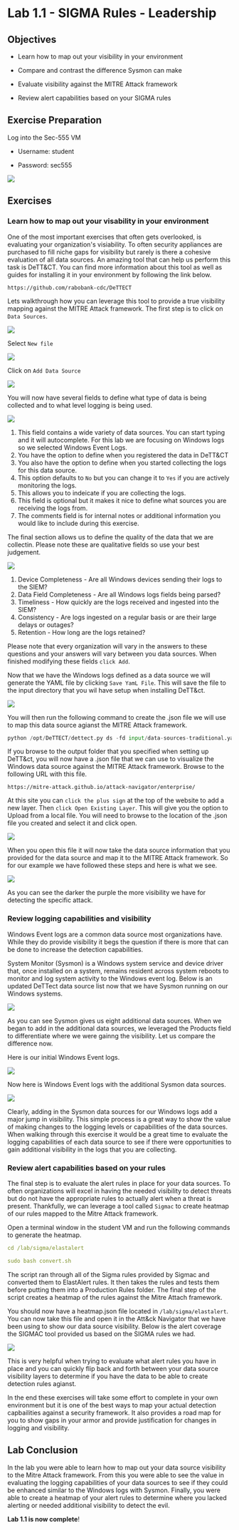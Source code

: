 # Lab 1.1 - SIGMA Rules - Leadership

## Objectives

- Learn how to map out your visibility in your environment

- Compare and contrast the difference Sysmon can make

- Evaluate visibility against the MITRE Attack framework

- Review alert capabilities based on your SIGMA rules

## Exercise Preparation

Log into the Sec-555 VM

- Username: student

- Password: sec555

![](./media/image1.png)


## Exercises

### Learn how to map out your visability in your environment
One of the most important exercises that often gets overlooked, is evaluating your organization's visiability. To often security appliances are purchased to fill niche gaps for visibility but rarely is there a cohesive evaluation of all data sources. An amazing tool that can help us perform this task is DeTT&CT. You can find more information about this tool as well as guides for installing it in your environment by following the link below. 

`https://github.com/rabobank-cdc/DeTTECT`

Lets walkthrough how you can leverage this tool to provide a true visibility mapping against the MITRE Attack framework. The first step is to click on `Data Sources`.

![](2020-07-01-23-08-11.png)

Select `New file`

![](./media/2020-07-02-11-51-58.png)

Click on `Add Data Source`

![](./media/2020-07-02-11-52-43.png)

You will now have several fields to define what type of data is being collected and to what level logging is being used. 

![](./media/2020-07-02-11-55-54.png)

1. This field contains a wide variety of data sources. You can start typing and it will autocomplete. For this lab we are focusing on Windows logs so we selected Windows Event Logs. 
2. You have the option to define when you registered the data in DeTT&CT
3. You also have the option to define when you started collecting the logs for this data source. 
4. This option defaults to `No` but you can change it to `Yes` if you are actively monitoring the logs. 
5. This allows you to indeicate if you are collecting the logs.
6. This field is optional but it makes it nice to define what sources you are receiving the logs from.  
7. The comments field is for internal notes or additional information you would like to include during this exercise. 

The final section allows us to define the quality of the data that we are collectin. Please note these are qualitative fields so use your best judgement.

![](./media/2020-07-02-12-09-18.png)

1. Device Completeness - Are all Windows devices sending their logs to the SIEM?
2. Data Field Completeness - Are all Windows logs fields being parsed?
3. Timeliness - How quickly are the logs received and ingested into the SIEM?
4. Consistency - Are logs ingested on a regular basis or are their large delays or outages?
5. Retention - How long are the logs retained? 

Please note that every organization will vary in the answers to these questions and your answers will vary between you data sources. When finished modifying these fields `click Add`. 

Now that we have the Windows logs defined as a data source we will generate the YAML file by clicking `Save YamL File`. This will save the file to the input directory that you wil have setup when installing DeTT&ct. 

![](./media/2020-07-02-12-16-49.png)

You will then run the following command to create the .json file we will use to map this data source agianst the MITRE Attack framework. 

```python
python /opt/DeTTECT/dettect.py ds -fd input/data-sources-traditional.yaml -l
```

If you browse to the output folder that you specified when setting up DeTT&ct, you will now have a .json file that we can use to visualize the Windows data source against the MITRE Attack framework. Browse to the following URL with this file. 

`https://mitre-attack.github.io/attack-navigator/enterprise/`

At this site you can `click the plus sign` at the top of the website to add a new layer. Then `click Open Existing Layer`. This will give you the option to Upload from a local file. You will need to browse to the location of the .json file you created and select it and click open. 

![](./media/2020-07-02-13-27-00.png)

When you open this file it will now take the data source information that you provided for the data source and map it to the MITRE Attack framework. So for our example we have followed these steps and here is what we see. 

![](./media/2020-07-02-13-30-04.png)

As you can see the darker the purple the more visibility we have for detecting the specific attack. 

### Review logging capabilities and visibility

Windows Event logs are a common data source most organizations have. While they do provide visibility it begs the question if there is more that can be done to increase the detection capabilities. 
 
System Monitor (Sysmon) is a Windows system service and device driver that, once installed on a system, remains resident across system reboots to monitor and log system activity to the Windows event log. Below is an updated DeTTect data source list now that we have Sysmon running on our Windows systems. 

![](./media/2020-07-02-13-40-44.png)

As you can see Sysmon gives us eight additional data sources. When we began to add in the additional data sources, we leveraged the Products field to differentiate where we were gainng the visibility. Let us compare the difference now. 

Here is our initial Windows Event logs.

![](./media/2020-07-02-13-43-40.png)

Now here is Windows Event logs with the additional Sysmon data sources. 

![](./media/2020-07-02-13-44-41.png)

Clearly, adding in the Sysmon data sources for our Windows logs add a major jump in visibility. This simple process is a great way to show the value of making changes to the logging levels or capabilities of the data sources. When walking through this exercise it would be a great time to evaluate the logging capabilities of each data source to see if there were opportunities to gain additional visibility in the logs that you are collecting. 


### Review alert capabilities based on your rules

The final step is to evaluate the alert rules in place for your data sources. To often organizations will excel in having the needed visibility to detect threats but do not have the appropriate rules to actually alert when a threat is present. Thankfully, we can leverage a tool called `Sigmac` to create heatmap of our rules mapped to the Mitre Attack framework. 

Open a terminal window in the student VM and run the following commands to generate the heatmap. 

```yaml
cd /lab/sigma/elastalert

sudo bash convert.sh
```

The script ran through all of the Sigma rules provided by Sigmac and converted them to ElastAlert rules. It then takes the rules and tests them before putting them into a Production Rules folder. The final step of the script creates a heatmap of the rules against the Mitre Attach framework. 

You should now have a heatmap.json file located in `/lab/sigma/elastalert`. You can now take this file and open it in the Att&ck Navigator that we have been using to show our data source visibility. Below is the alert coverage the SIGMAC tool provided us based on the SIGMA rules we had. 

![](./media/2020-07-02-14-04-15.png)

This is very helpful when trying to evaluate what alert rules you have in place and you can quickly flip back and forth between your data source visibility layers to determine if you have the data to be able to create detection rules agianst. 

In the end these exercises will take some effort to complete in your own environment but it is one of the best ways to map your actual detection capbailities against a security framework. It also provides a road map for you to show gaps in your armor and provide justification for changes in logging and visibility. 

## Lab Conclusion

In the lab you were able to learn how to map out your data source visibility to the Mitre Attack framework. From this you were able to see the value in evaluating the logging capabilities of your data sources to see if they could be enhanced similar to the Windows logs with Sysmon. Finally, you were able to create a heatmap of your alert rules to determine where you lacked alerting or needed additional visibility to detect the evil. 

**Lab 1.1 is now complete**\!
